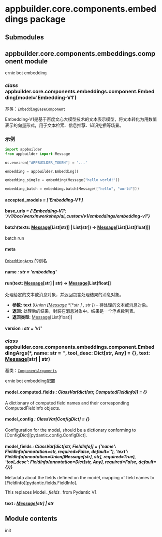 # appbuilder.core.components.embeddings package

## Submodules

## appbuilder.core.components.embeddings.component module

ernie bot embedding

### *class* appbuilder.core.components.embeddings.component.Embedding(model='Embedding-V1')

基类：`EmbeddingBaseComponent`

Embedding-V1是基于百度文心大模型技术的文本表示模型，将文本转化为用数值表示的向量形式，用于文本检索、信息推荐、知识挖掘等场景。

### 示例

```python
import appbuilder
from appbuilder import Message

os.environ["APPBUILDER_TOKEN"] = '...'

embedding = appbuilder.Embedding()

embedding_single = embedding(Message("hello world!"))

embedding_batch = embedding.batch(Message(["hello", "world"]))
```

#### accepted_models *= ['Embedding-V1']*

#### base_urls *= {'Embedding-V1': '/v1/bce/wenxinworkshop/ai_custom/v1/embeddings/embedding-v1'}*

#### batch(texts: [Message](appbuilder.core.md#appbuilder.core.message.Message)[List[str]] | List[str]) → [Message](appbuilder.core.md#appbuilder.core.message.Message)[List[List[float]]]

batch run

#### meta

[`EmbeddingArgs`](#appbuilder.core.components.embeddings.component.EmbeddingArgs) 的别名

#### name *: str* *= 'embedding'*

#### run(text: [Message](appbuilder.core.md#appbuilder.core.message.Message)[str] | str) → [Message](appbuilder.core.md#appbuilder.core.message.Message)[List[float]]

处理给定的文本或消息对象，并返回包含处理结果的消息对象。

* **参数:**
  **text** (*Union* *[*[*Message*](appbuilder.md#appbuilder.Message) *[**str* *]* *,* *str* *]*) – 待处理的文本或消息对象。
* **返回:**
  处理后的结果，封装在消息对象中。结果是一个浮点数列表。
* **返回类型:**
  [Message](appbuilder.md#appbuilder.Message)[List[float]]

#### version *: str* *= 'v1'*

### *class* appbuilder.core.components.embeddings.component.EmbeddingArgs(\*, name: str = '', tool_desc: Dict[str, Any] = {}, text: [Message](appbuilder.core.md#appbuilder.core.message.Message)[str] | str)

基类：[`ComponentArguments`](appbuilder.core.md#appbuilder.core.component.ComponentArguments)

ernie bot embedding配置

#### model_computed_fields *: ClassVar[dict[str, ComputedFieldInfo]]* *= {}*

A dictionary of computed field names and their corresponding ComputedFieldInfo objects.

#### model_config *: ClassVar[ConfigDict]* *= {}*

Configuration for the model, should be a dictionary conforming to [ConfigDict][pydantic.config.ConfigDict].

#### model_fields *: ClassVar[dict[str, FieldInfo]]* *= {'name': FieldInfo(annotation=str, required=False, default=''), 'text': FieldInfo(annotation=Union[Message[str], str], required=True), 'tool_desc': FieldInfo(annotation=Dict[str, Any], required=False, default={})}*

Metadata about the fields defined on the model,
mapping of field names to [FieldInfo][pydantic.fields.FieldInfo].

This replaces Model._\_fields_\_ from Pydantic V1.

#### text *: [Message](appbuilder.core.md#appbuilder.core.message.Message)[str] | str*

## Module contents

init
